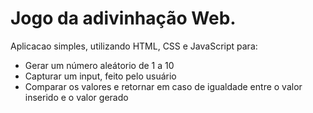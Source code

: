 # Jogo da adivinhação Web.


Aplicacao simples, utilizando HTML, CSS e JavaScript para:
- Gerar um número aleátorio de 1 a 10
- Capturar um input, feito pelo usuário
- Comparar os valores e retornar em caso de igualdade entre o valor inserido e o valor gerado
